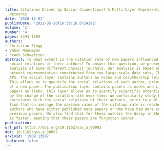```yaml
---
title: Citations Driven by Social Connections? A Multi-Layer Representation of Coauthorship
  Networks
date: '2020-12-01'
publishDate: '2021-05-20T16:39:18.672419Z'
volume: '1'
number: '4'
pages: 1493-1509
authors:
- Christian Zingg
- Vahan Nanumyan
- Frank Schweitzer
abstract: To what extent is the citation rate of new papers influenced by the past
  social relations of their authors? To answer this question, we present a data-driven
  analysis of nine different physics journals. Our analysis is based on a two-layer
  network representation constructed from two large-scale data sets, INSPIREHEP and
  APS. The social layer contains authors as nodes and coauthorship relations as links.
  This allows us to quantify the social relations of each author, prior to the publication
  of a new paper. The publication layer contains papers as nodes and citations between
  papers as links. This layer allows us to quantify scientific attention as measured
  by the change of the citation rate over time. We particularly study how this change
  correlates with the social relations of their authors, prior to publication. We
  find that on average the maximum value of the citation rate is reached sooner for
  authors who have either published more papers or who have had more coauthors in
  previous papers. We also find that for these authors the decay in the citation rate
  is faster, meaning that their papers are forgotten sooner.
publication:
url_pdf: https://doi.org/10.1162/qss_a_00092
doi: 10.1162/qss_a_00092
arxivid: '1909.13507'
featured: false
---
```

